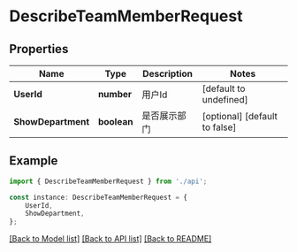 # DescribeTeamMemberRequest


## Properties

Name | Type | Description | Notes
------------ | ------------- | ------------- | -------------
**UserId** | **number** | 用户Id | [default to undefined]
**ShowDepartment** | **boolean** | 是否展示部门 | [optional] [default to false]

## Example

```typescript
import { DescribeTeamMemberRequest } from './api';

const instance: DescribeTeamMemberRequest = {
    UserId,
    ShowDepartment,
};
```

[[Back to Model list]](../README.md#documentation-for-models) [[Back to API list]](../README.md#documentation-for-api-endpoints) [[Back to README]](../README.md)
